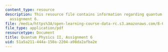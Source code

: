 ```yaml
---
content_type: resource
description: This resource file contains information regarding quantum physics II,
  assignment 6.
file: /media/https%3A/open-learning-course-data-rc.s3.amazonaws.com/8-05-quantum-physics-ii-fall-2013/51a5a211444a150a2204a98da2afba2e_MIT8_05F13_ps6.pdf
file_type: application/pdf
resourcetype: Document
title: Quantum Physics II, Assignment 6
uid: 51a5a211-444a-150a-2204-a98da2afba2e
---
```

